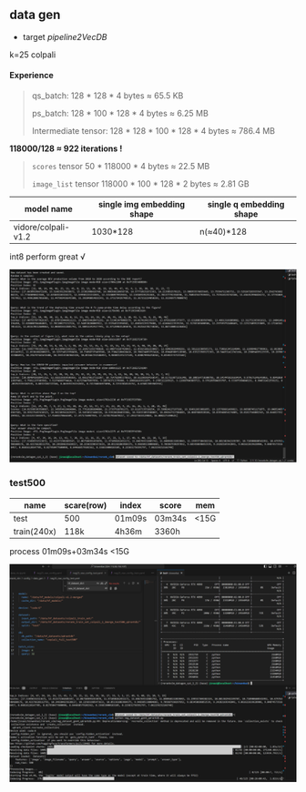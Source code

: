 ## data gen

- target *pipeline2VecDB*

  

k=25 colpali

#### Experience

> qs_batch: 128 * 128 * 4 bytes ≈ 65.5 KB
>
> ps_batch: 128 * 100 * 128 * 4 bytes ≈ 6.25 MB
>
> Intermediate tensor: 128 * 128 * 100 * 128 * 4 bytes ≈ 786.4 MB

 **118000/128 ≈ 922 iterations !**

> `scores` tensor  50 * 118000 * 4 bytes ≈ 22.5 MB
>
> `image_list` tensor  118000 * 100 * 128 * 2 bytes ≈ 2.81 GB



| model name          | single img embedding shape | single q embedding shape |
| ------------------- | -------------------------- | ------------------------ |
| vidore/colpali-v1.2 | 1030*128                   | n(≈40)*128               |

int8 perform great √

![image-20241016162023027](assets\image-20241016162023027.png)



### test500 

| name        | scare(row) | index  | score  | mem  |
| ----------- | ---------- | ------ | ------ | ---- |
| test        | 500        | 01m09s | 03m34s | <15G |
| train(240x) | 118k       | 4h36m  | 3360h  |      |



process   01m09s+03m34s    <15G

![image-20241016162317970](assets\image-20241016162317970.png)



